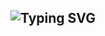 
<div align="center">
<h2 href="https://git.io/typing-svg"><img src="https://readme-typing-svg.demolab.com?font=Fira+Code&weight=900&size=40&pause=1000&color=F7F4F4&center=true&vCenter=true&random=false&width=435&lines=%F0%9F%92%BE+sia's+github+%F0%9F%92%BE+" alt="Typing SVG" /h2></a>
</div>


<!--
<div align=center><h2>📚 Tech Stack 📚</h2></div>

<div align=center><h3>🚀 Skills 🚀</h3>

  <img src="https://img.shields.io/badge/Java-ED8B00?style=for-the-badge&logo=openjdk&logoColor=white"/>
  <img src="https://img.shields.io/badge/Python-14354C?style=for-the-badge&logo=python&logoColor=white"/>

  <img src="https://img.shields.io/badge/MySQL-005C84?style=for-the-badge&logo=mysql&logoColor=white"/>
  <img src="https://img.shields.io/badge/rabbitmq-%23FF6600.svg?&style=for-the-badge&logo=rabbitmq&logoColor=white"/>
  <img src="https://img.shields.io/badge/SQLite-07405E?style=for-the-badge&logo=sqlite&logoColor=white"/>
  
  <img src="https://img.shields.io/badge/Spring-6DB33F?style=for-the-badge&logo=spring&logoColor=white"/>

  <img src="https://img.shields.io/badge/github-181717?style=for-the-badge&logo=github&logoColor=white">
  
</div>

<div align=center><h3>⏱️ Workflow Platforms⏱️</h3>
  <img src="https://img.shields.io/badge/Jira-0052CC?style=for-the-badge&logo=Jira&logoColor=white"/>
  <img src="https://img.shields.io/badge/Notion-000000?style=for-the-badge&logo=notion&logoColor=white"/>
  <img src="https://img.shields.io/badge/confluence-%23172BF4.svg?style=for-the-badge&logo=confluence&logoColor=white"/>
</div>

<div align=center><h3>☁️ Cloud ☁️</h3>
 <img src="https://img.shields.io/badge/Amazon_AWS-232F3E?style=for-the-badge&logo=amazon-aws&logoColor=white"/>
</div>

<h3 align="center">📫 Contact 📫</h3>
<div align="center">
  <a href="https://velog.io/@siadada">
    <img src="https://img.shields.io/badge/Velog-1EBC8F?style=for-the-badge&logo=velog&logoColor=white" />&nbsp
  </a>
  <a href="mailto:aaay8228@gmail.com">
    <img
      src="https://img.shields.io/badge/aaay8228@gmail.com-D14836?style=for-the-badge&logo=gmail&logoColor=white"/>&nbsp
  </a>
</div>

<div align=center><h3>🥅 Other 🥅 </h3>
 
</div>

  
<div align=center><h2>✨ Git Stats ✨</div>
  
<div style= align: center; width: 50%; height: 50%;>

[![GitHub Streak](https://streak-stats.demolab.com?user=yooseung20&theme=merko)](https://git.io/streak-stats)

-->




  

<!--
**yooseung20/yooseung20** is a ✨ _special_ ✨ repository because its `README.md` (this file) appears on your GitHub profile.

Here are some ideas to get you started:

- 🔭 I’m currently working on ...
- 🌱 I’m currently learning ...
- 👯 I’m looking to collaborate on ...
- 🤔 I’m looking for help with ...
- 💬 Ask me about ...
- 📫 How to reach me: ...
- 😄 Pronouns: ...
- ⚡ Fun fact: ...
- 👋 Hi there
-->

